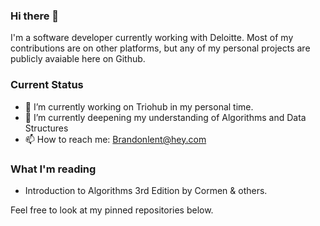 ### Hi there 👋

I'm a software developer currently working with Deloitte. Most of my contributions are on other platforms, but any of my personal projects are publicly avaiable here on Github.

### Current Status

- 🔭 I’m currently working on Triohub in my personal time.
- 🌱 I’m currently deepening my understanding of Algorithms and Data Structures
- 📫 How to reach me: Brandonlent@hey.com

### What I'm reading
- Introduction to Algorithms 3rd Edition by Cormen & others.

Feel free to look at my pinned repositories below.
